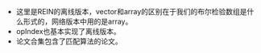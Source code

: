 - 这里是REIN的离线版本，vector和array的区别在于我们的布尔检验数组是什么形式的，网络版本中用的是array。
- opIndex也基本实现了离线版本。
- 论文合集包含了匹配算法的论文。